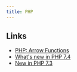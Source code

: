 ```yaml
---
title: PHP
---
```


## Links

- [PHP: Arrow Functions](https://www.php.net/manual/en/functions.arrow.php)
- [What's new in PHP 7.4](https://stitcher.io/blog/new-in-php-74)
- [New in PHP 7.3](https://stitcher.io/blog/new-in-php-73)
